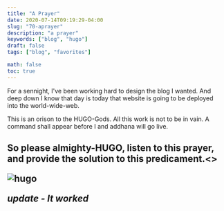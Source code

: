 ```yaml
---
title: "A Prayer"
date: 2020-07-14T09:19:29-04:00
slug: "70-aprayer"
description: "a prayer"
keywords: ["blog", "hugo"]
draft: false
tags: ["blog", "favorites"]

math: false
toc: true
---
```


For a sennight, I've been working hard to design the blog I wanted. And deep down I know that day is today that website is going to be deployed into the world-wide-web. 

This is an orison to the HUGO-Gods. All this work is not to be in vain. A command shall appear before I and addhana will go live.

<h2>So please almighty-HUGO, listen to this prayer, and provide the solution to this predicament.<>

![hugo](/addhana/70-hugo.jpg)

*update - It worked*